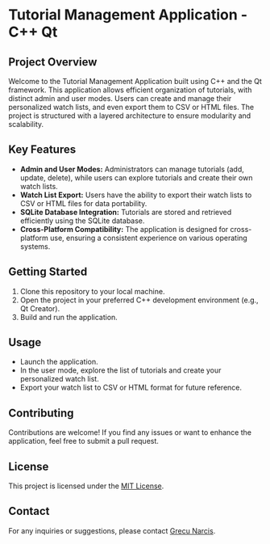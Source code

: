 # Tutorial Management Application - C++ Qt

## Project Overview

Welcome to the Tutorial Management Application built using C++ and the Qt framework. This application allows efficient organization of tutorials, with distinct admin and user modes. Users can create and manage their personalized watch lists, and even export them to CSV or HTML files. The project is structured with a layered architecture to ensure modularity and scalability.

## Key Features

- **Admin and User Modes:** Administrators can manage tutorials (add, update, delete), while users can explore tutorials and create their own watch lists.
- **Watch List Export:** Users have the ability to export their watch lists to CSV or HTML files for data portability.
- **SQLite Database Integration:** Tutorials are stored and retrieved efficiently using the SQLite database.
- **Cross-Platform Compatibility:** The application is designed for cross-platform use, ensuring a consistent experience on various operating systems.

## Getting Started

1. Clone this repository to your local machine.
2. Open the project in your preferred C++ development environment (e.g., Qt Creator).
3. Build and run the application.

## Usage

- Launch the application.
- In the user mode, explore the list of tutorials and create your personalized watch list.
- Export your watch list to CSV or HTML format for future reference.

## Contributing

Contributions are welcome! If you find any issues or want to enhance the application, feel free to submit a pull request.

## License

This project is licensed under the [MIT License](LICENSE).

## Contact

For any inquiries or suggestions, please contact [Grecu Narcis](mailto:narcisgrecu07@gmail.com).

